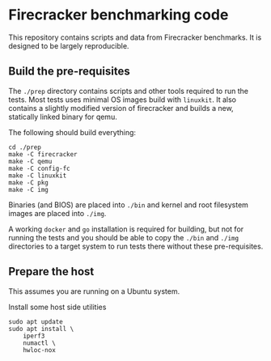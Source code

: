 # Firecracker benchmarking code

This repository contains scripts and data from Firecracker benchmarks. It is designed to be largely reproducible.



## Build the pre-requisites

The `./prep` directory contains scripts and other tools required to
run the tests. Most tests uses minimal OS images build with
`linuxkit`. It also contains a slightly modified version of
firecracker and builds a new, statically linked binary for qemu.

The following should build everything:
```
cd ./prep
make -C firecracker
make -C qemu
make -C config-fc
make -C linuxkit
make -C pkg
make -C img
```

Binaries (and BIOS) are placed into `./bin` and kernel and root
filesystem images are placed into `./img`.

A working `docker` and `go` installation is required for building, but
not for running the tests and you should be able to copy the `./bin`
and `./img` directories to a target system to run tests there without
these pre-requisites.

## Prepare the host

This assumes you are running on a Ubuntu system.

Install some host side utilities

```
sudo apt update
sudo apt install \
    iperf3 
    numactl \
    hwloc-nox
```
